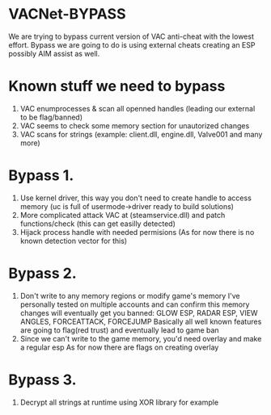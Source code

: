 # VACNet-BYPASS

We are trying to bypass current version of VAC anti-cheat with the lowest effort.
Bypass we are going to do is using external cheats creating an ESP possibly AIM assist as well.

# Known stuff we need to bypass

1. VAC enumprocesses & scan all openned handles (leading our external to be flag/banned)
2. VAC seems to check some memory section for unautorized changes
3. VAC scans for strings (example: client.dll, engine.dll, Valve001 and many more)

# Bypass 1.

1. Use kernel driver, this way you don't need to create handle to access memory (uc is full of usermode->driver ready to build solutions)
2. More complicated attack VAC at (steamservice.dll) and patch functions/check (this can get easilly detected)
3. Hijack process handle with needed permisions (As for now there is no known detection vector for this)

# Bypass 2.

1. Don't write to any memory regions or modify game's memory
   I've personally tested on multiple accounts and can confirm this memory changes will eventually get you banned:
   GLOW ESP, RADAR ESP, VIEW ANGLES, FORCEATTACK, FORCEJUMP
   Basically all well known features are going to flag(red trust) and eventually lead to game ban
2. Since we can't write to the game memory, you'd need overlay and make a regular esp
   As for now there are flags on creating overlay

# Bypass 3.

1. Decrypt all strings at runtime using XOR library for example
